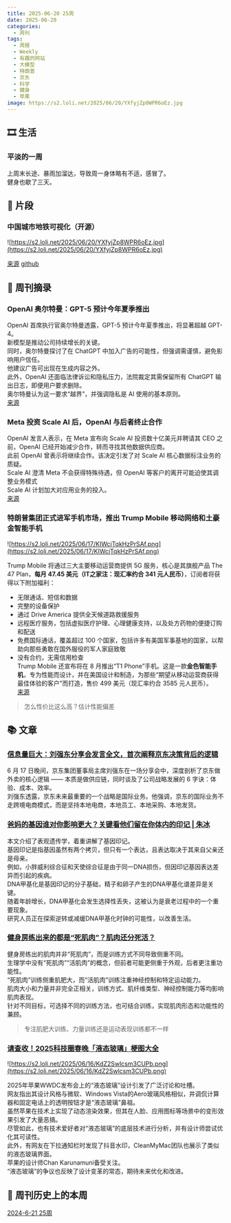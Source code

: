 ```yaml
---
title: 2025-06-20 25周
date: 2025-06-20
categories:
  - 周刊
tags:
  - 周报
  - Weekly
  - 有趣的网站
  - 大模型
  - 特朗普
  - 京东
  - 科学
  - 健身
  - 苹果
image: https://s2.loli.net/2025/06/20/YXfyjZp8WPR6oEz.jpg
---
```

## 🎞️ 生活
### 平淡的一周
上周末长途、暴雨加溜达，导致周一身体略有不适，感冒了。  
健身也歇了三天。

## 💭 片段
### 中国城市地铁可视化（开源）
![https://s2.loli.net/2025/06/20/YXfyjZp8WPR6oEz.jpg](https://s2.loli.net/2025/06/20/YXfyjZp8WPR6oEz.jpg)

[来源](https://subway.cuvii.dev/) [github](https://github.com/thecuvii/subway)

## 📰 周刊摘录
### OpenAI 奥尔特曼：GPT-5 预计今年夏季推出
OpenAI 首席执行官奥尔特曼透露，GPT-5 预计今年夏季推出，将显著超越 GPT-4。  
新模型是推动公司持续增长的关键。  
同时，奥尔特曼探讨了在 ChatGPT 中加入广告的可能性，但强调需谨慎，避免影响用户信任。  
他建议广告可出现在生成内容之外。  
此外，OpenAI 还面临法律诉讼和隐私压力，法院裁定其需保留所有 ChatGPT 输出日志，即便用户要求删除。  
奥尔特曼认为这一要求“越界”，并强调隐私是 AI 使用的基本原则。  
[来源](https://www.ithome.com/0/861/969.htm)

### Meta 投资 Scale AI 后，OpenAI 与后者终止合作
OpenAI 发言人表示，在 Meta 宣布向 Scale AI 投资数十亿美元并聘请其 CEO 之前，OpenAI 已经开始减少合作，转而寻找其他数据供应商。  
此前 OpenAI 曾表示将继续合作。该决定引发了对 Scale AI 核心数据标注业务的质疑。  
Scale AI 澄清 Meta 不会获得特殊待遇，但 OpenAI 等客户的离开可能迫使其调整业务模式  
Scale AI 计划加大对应用业务的投入。  
[来源](https://www.ithome.com/0/861/975.htm)

### 特朗普集团正式进军手机市场，推出 Trump Mobile 移动网络和土豪金智能手机
![https://s2.loli.net/2025/06/17/KIWcjTqkHzPrSAf.png](https://s2.loli.net/2025/06/17/KIWcjTqkHzPrSAf.png)

Trump Mobile 将通过三大主要移动运营商提供 5G 服务，核心是其旗舰产品 The 47 Plan，**每月 47.45 美元（IT之家注：现汇率约合 341 元人民币）**，订阅者将获得以下附加福利：
- 无限通话、短信和数据
- 完整的设备保护
- 通过 Drive America 提供全天候道路救援服务
- 远程医疗服务，包括虚拟医疗护理、心理健康支持，以及处方药物的便捷订购和配送
- 免费国际通话，覆盖超过 100 个国家，包括许多有美国军事基地的国家，以帮助向那些勇敢在国外服役的军人家庭致敬
- 没有合约，无需信用检查  
Trump Mobile 还宣布将在 8 月推出“T1 Phone”手机。这是一款**金色智能手机**，专为性能而设计，并在美国设计和制造，为那些“期望从移动运营商获得最佳体验的客户”而打造，售价 499 美元（现汇率约合 3585 元人民币）。  
[来源](https://www.ithome.com/0/861/301.htm)
> 怎么性价比这么高？估计性能偏差

## 📚 文章
### [信息量巨大：刘强东分享会发言全文，首次阐释京东决策背后的逻辑](https://www.ithome.com/0/861/670.htm)
6 月 17 日晚间，京东集团董事局主席刘强东在一场分享会中，深度剖析了京东做外卖的核心逻辑 —— 本质是做供应链，同时谈及了公司战略发展的 6 字诀：体验、成本、效率。  
刘强东透露，京东未来最重要的一个战略是国际业务。他强调，京东的国际业务不走跨境电商模式，而是坚持本地电商，本地员工、本地采购、本地发货。


### [爸妈的基因谁对你影响更大？关键看他们留在你体内的印记 | 朱冰](https://mp.weixin.qq.com/s/qlXaipCCfQZYjinnumh8yQ)
本文介绍了表观遗传学，着重讲解了基因印记。  
基因印记是指基因虽然有两个拷贝，但只有一个表达，且表达取决于其来自父亲还是母亲。  
例如，小胖威利综合征和天使综合征是由于同一DNA损伤，但因印记基因表达差异而引起的疾病。  
DNA甲基化是基因印记的分子基础，精子和卵子产生的DNA甲基化谱差异是关键。  
随着年龄增长，DNA甲基化会发生选择性丢失，这被认为是衰老过程中的一个重要现象。  
研究人员正在探索逆转或减缓DNA甲基化时钟的可能性，以改善生活。

### [健身房练出来的都是“死肌肉”？肌肉还分死活？](https://mp.weixin.qq.com/s/p7_Ua5hsFg-Nv-VTVADCQQ)
健身房练出的肌肉并非“死肌肉”，而是训练方式不同导致侧重不同。  
生理学中没有“死肌肉”“活肌肉”的概念，但前者可能更侧重于外观，后者更注重功能性。  
“死肌肉”训练侧重肌肥大，而“活肌肉”训练注重神经控制和特定运动能力。  
肌肉大小和力量并非完全正相关，训练方式、肌纤维类型、神经控制能力等均影响肌肉表现。  
 针对不同目标，可选择不同的训练方法，也可结合训练，实现肌肉形态和功能性的兼顾。
> 专注肌肥大训练、力量训练还是运动表现训练都不一样

### [请查收！2025科技圈春晚「液态玻璃」梗图大全](https://www.ftium4.com/meme-images-about-liquid-glass-.html)
![https://s2.loli.net/2025/06/16/KdZ2Swlcsm3CUPb.png](https://s2.loli.net/2025/06/16/KdZ2Swlcsm3CUPb.png)

2025年苹果WWDC发布会上的“液态玻璃”设计引发了广泛讨论和吐槽。  
网友指出其设计风格与微软、Windows Vista的Aero玻璃风格相似，并调侃计算器和固定电话上的透明按钮才是“液态玻璃”鼻祖。  
虽然苹果在技术上实现了动态渲染效果，但其在人脸、应用图标等场景中的变形效果引发了大量恶搞。  
尽管如此，也有技术爱好者对“液态玻璃”的底层技术进行分析，并有设计师尝试优化其可读性。  
此外，有网友在下拉通知栏时发现了抖音水印，CleanMyMac团队也展示了类似的液态玻璃界面。  
苹果的设计师Chan Karunamuni备受关注。  
“液态玻璃”的争议也反映了设计变革的常态，期待未来优化和改进。

## 📜 周刊历史上的本周
[2024-6-21 25周](https://2han99siegward.github.io/posts/2024W25/)

